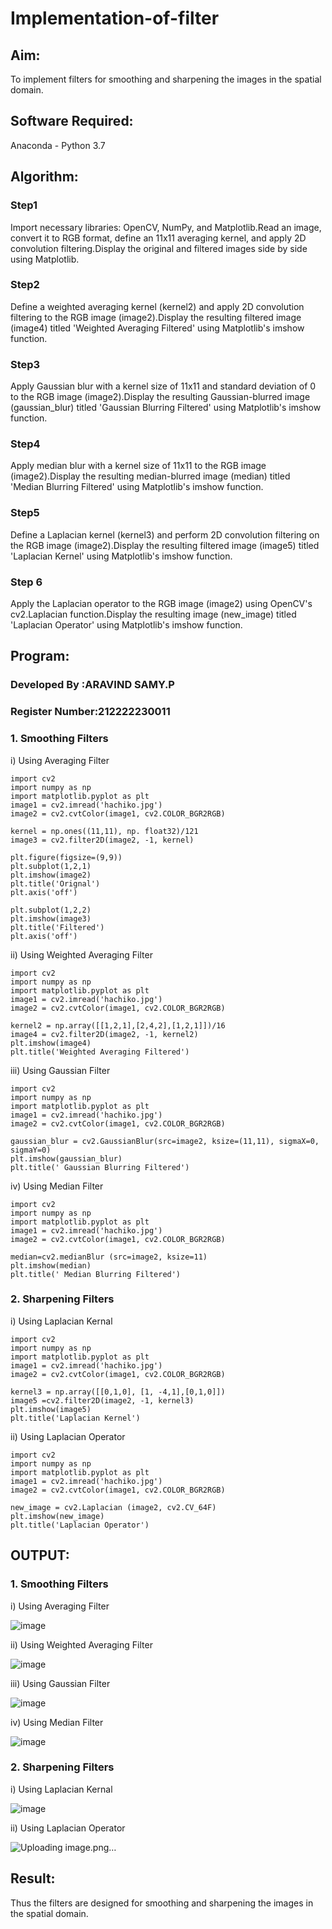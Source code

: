 # Implementation-of-filter
## Aim:
To implement filters for smoothing and sharpening the images in the spatial domain.

## Software Required:
Anaconda - Python 3.7

## Algorithm:
### Step1
Import necessary libraries: OpenCV, NumPy, and Matplotlib.Read an image, convert it to RGB format, define an 11x11 averaging kernel, and apply 2D convolution filtering.Display the original and filtered images side by side using Matplotlib.
### Step2
Define a weighted averaging kernel (kernel2) and apply 2D convolution filtering to the RGB image (image2).Display the resulting filtered image (image4) titled 'Weighted Averaging Filtered' using Matplotlib's imshow function.
### Step3
Apply Gaussian blur with a kernel size of 11x11 and standard deviation of 0 to the RGB image (image2).Display the resulting Gaussian-blurred image (gaussian_blur) titled 'Gaussian Blurring Filtered' using Matplotlib's imshow function.
### Step4
Apply median blur with a kernel size of 11x11 to the RGB image (image2).Display the resulting median-blurred image (median) titled 'Median Blurring Filtered' using Matplotlib's imshow function.
### Step5
Define a Laplacian kernel (kernel3) and perform 2D convolution filtering on the RGB image (image2).Display the resulting filtered image (image5) titled 'Laplacian Kernel' using Matplotlib's imshow function.
### Step 6
Apply the Laplacian operator to the RGB image (image2) using OpenCV's cv2.Laplacian function.Display the resulting image (new_image) titled 'Laplacian Operator' using Matplotlib's imshow function.
## Program:
### Developed By   :ARAVIND SAMY.P
### Register Number:212222230011


### 1. Smoothing Filters

i) Using Averaging Filter
```
import cv2
import numpy as np
import matplotlib.pyplot as plt
image1 = cv2.imread('hachiko.jpg')
image2 = cv2.cvtColor(image1, cv2.COLOR_BGR2RGB)

kernel = np.ones((11,11), np. float32)/121
image3 = cv2.filter2D(image2, -1, kernel)

plt.figure(figsize=(9,9))
plt.subplot(1,2,1)
plt.imshow(image2)
plt.title('Orignal')
plt.axis('off')

plt.subplot(1,2,2)
plt.imshow(image3)
plt.title('Filtered')
plt.axis('off')
```
ii) Using Weighted Averaging Filter
```
import cv2
import numpy as np
import matplotlib.pyplot as plt
image1 = cv2.imread('hachiko.jpg')
image2 = cv2.cvtColor(image1, cv2.COLOR_BGR2RGB)

kernel2 = np.array([[1,2,1],[2,4,2],[1,2,1]])/16
image4 = cv2.filter2D(image2, -1, kernel2)
plt.imshow(image4)
plt.title('Weighted Averaging Filtered')

```
iii) Using Gaussian Filter
```
import cv2
import numpy as np
import matplotlib.pyplot as plt
image1 = cv2.imread('hachiko.jpg')
image2 = cv2.cvtColor(image1, cv2.COLOR_BGR2RGB)

gaussian_blur = cv2.GaussianBlur(src=image2, ksize=(11,11), sigmaX=0, sigmaY=0)
plt.imshow(gaussian_blur)
plt.title(' Gaussian Blurring Filtered')
```

iv) Using Median Filter
```
import cv2
import numpy as np
import matplotlib.pyplot as plt
image1 = cv2.imread('hachiko.jpg')
image2 = cv2.cvtColor(image1, cv2.COLOR_BGR2RGB)

median=cv2.medianBlur (src=image2, ksize=11)
plt.imshow(median)
plt.title(' Median Blurring Filtered')

```

### 2. Sharpening Filters
i) Using Laplacian Kernal
```
import cv2
import numpy as np
import matplotlib.pyplot as plt
image1 = cv2.imread('hachiko.jpg')
image2 = cv2.cvtColor(image1, cv2.COLOR_BGR2RGB)

kernel3 = np.array([[0,1,0], [1, -4,1],[0,1,0]])
image5 =cv2.filter2D(image2, -1, kernel3)
plt.imshow(image5)
plt.title('Laplacian Kernel')
```
ii) Using Laplacian Operator
```
import cv2
import numpy as np
import matplotlib.pyplot as plt
image1 = cv2.imread('hachiko.jpg')
image2 = cv2.cvtColor(image1, cv2.COLOR_BGR2RGB)

new_image = cv2.Laplacian (image2, cv2.CV_64F)
plt.imshow(new_image)
plt.title('Laplacian Operator')
```

## OUTPUT:
### 1. Smoothing Filters
i) Using Averaging Filter

![image](https://github.com/Aravindsamy04/Implementation-of-filter/assets/113497037/44795efa-6076-42e1-a8b8-626f5b42eba2)


ii) Using Weighted Averaging Filter

![image](https://github.com/Aravindsamy04/Implementation-of-filter/assets/113497037/793f3477-8399-4d41-9363-aab4897e7d90)

iii) Using Gaussian Filter

![image](https://github.com/Aravindsamy04/Implementation-of-filter/assets/113497037/e09c1d87-7d0f-4e69-88c7-f9e0180e8d76)


iv) Using Median Filter

![image](https://github.com/Aravindsamy04/Implementation-of-filter/assets/113497037/d6e92704-91b0-4967-9255-91b27c3a4d84)

### 2. Sharpening Filters
i) Using Laplacian Kernal

![image](https://github.com/Aravindsamy04/Implementation-of-filter/assets/113497037/459ebfb2-b83d-4489-bee1-c521b821f5e7)

ii) Using Laplacian Operator

![Uploading image.png…]()

## Result:
Thus the filters are designed for smoothing and sharpening the images in the spatial domain.
